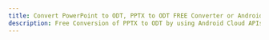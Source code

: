 ---title: Convert PowerPoint to ODT, PPTX to ODT FREE Converter or Android SDKdescription: Free Conversion of PPTX to ODT by using Android Cloud APIs & SDKs. Also Create, Edit & Render Microsoft Word & OpenOffice documents in the Cloud.---